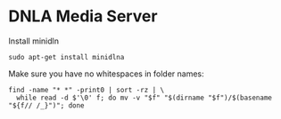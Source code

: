 # DNLA Media Server

Install minidln

```
sudo apt-get install minidlna
```

Make sure you have no whitespaces in folder names:

```
find -name "* *" -print0 | sort -rz | \
  while read -d $'\0' f; do mv -v "$f" "$(dirname "$f")/$(basename "${f// /_}")"; done
```